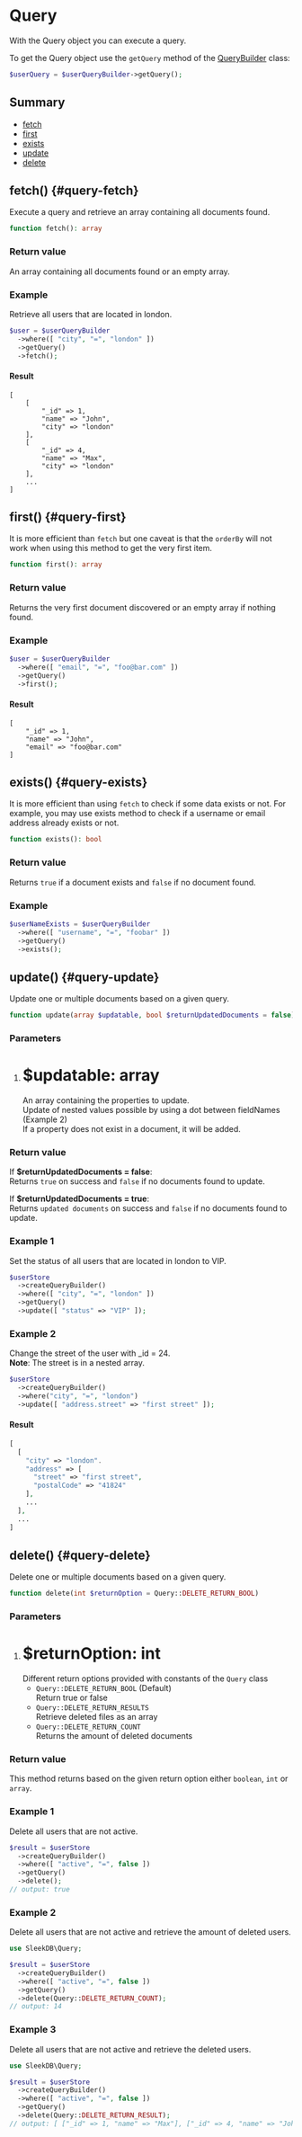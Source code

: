 <!--METADATA
{
    "title": "Query",
    "url": "query",
    "icon": "flash"
}
!METADATA-->

# Query

With the Query object you can execute a query.

To get the Query object use the `getQuery` method of the <a class="gotoblock" href="/#/query-builder">QueryBuilder</a> class:

```php
$userQuery = $userQueryBuilder->getQuery();
```

## Summary

- <a class="gotoblock" href="#/query#fetch">fetch</a>
- <a class="gotoblock" href="#/query#first">first</a>
- <a class="gotoblock" href="#/query#exists">exists</a>
- <a class="gotoblock" href="#/query#update">update</a>
- <a class="gotoblock" href="#/query#delete">delete</a>

## fetch() {#query-fetch}

Execute a query and retrieve an array containing all documents found.

```php
function fetch(): array
```

### Return value

An array containing all documents found or an empty array.

### Example

Retrieve all users that are located in london.

```php
$user = $userQueryBuilder
  ->where([ "city", "=", "london" ])
  ->getQuery()
  ->fetch();
```

#### Result

```
[
    [
        "_id" => 1,
        "name" => "John",
        "city" => "london"
    ],
    [
        "_id" => 4,
        "name" => "Max",
        "city" => "london"
    ],
    ...
]
```

## first() {#query-first}

It is more efficient than `fetch` but one caveat is that the `orderBy` will not work when using this method to get the very first item.

```php
function first(): array
```

### Return value

Returns the very first document discovered or an empty array if nothing found.

### Example

```php
$user = $userQueryBuilder
  ->where([ "email", "=", "foo@bar.com" ])
  ->getQuery()
  ->first();
```

#### Result

```
[
    "_id" => 1,
    "name" => "John",
    "email" => "foo@bar.com"
]
```

## exists() {#query-exists}

It is more efficient than using `fetch` to check if some data exists or not. For example, you may use exists method to check if a username or email address already exists or not.

```php
function exists(): bool
```

### Return value

Returns `true` if a document exists and `false` if no document found.

### Example

```php
$userNameExists = $userQueryBuilder
  ->where([ "username", "=", "foobar" ])
  ->getQuery()
  ->exists();
```

## update() {#query-update}

Update one or multiple documents based on a given query.

```php
function update(array $updatable, bool $returnUpdatedDocuments = false): array|bool
```

### Parameters

1. # $updatable: array
   An array containing the properties to update.<br/>
   Update of nested values possible by using a dot between fieldNames (Example 2)<br/>
   If a property does not exist in a document, it will be added.

### Return value
If **$returnUpdatedDocuments = false**:<br/>
Returns `true` on success and `false` if no documents found to update.

If **$returnUpdatedDocuments = true**:<br/>
Returns `updated documents` on success and `false` if no documents found to update.

### Example 1

Set the status of all users that are located in london to VIP.

```php
$userStore
  ->createQueryBuilder()
  ->where([ "city", "=", "london" ])
  ->getQuery()
  ->update([ "status" => "VIP" ]);
```

### Example 2

Change the street of the user with \_id = 24.<br/>
**Note**: The street is in a nested array.

```php
$userStore
  ->createQueryBuilder()
  ->where("city", "=", "london")
  ->update([ "address.street" => "first street" ]);
```

#### Result

```php
[
  [
    "city" => "london".
    "address" => [
      "street" => "first street",
      "postalCode" => "41824"
    ],
    ...
  ],
  ...
]
```

## delete() {#query-delete}

Delete one or multiple documents based on a given query.

```php
function delete(int $returnOption = Query::DELETE_RETURN_BOOL)
```

### Parameters

1. # $returnOption: int
   Different return options provided with constants of the `Query` class
   - `Query::DELETE_RETURN_BOOL` (Default)<br/>Return true or false
   - `Query::DELETE_RETURN_RESULTS`<br/>Retrieve deleted files as an array
   - `Query::DELETE_RETURN_COUNT`<br/>Returns the amount of deleted documents

### Return value

This method returns based on the given return option either `boolean`, `int` or `array`.

### Example 1

Delete all users that are not active.

```php
$result = $userStore
  ->createQueryBuilder()
  ->where([ "active", "=", false ])
  ->getQuery()
  ->delete();
// output: true
```

### Example 2

Delete all users that are not active and retrieve the amount of deleted users.

```php
use SleekDB\Query;

$result = $userStore
  ->createQueryBuilder()
  ->where([ "active", "=", false ])
  ->getQuery()
  ->delete(Query::DELETE_RETURN_COUNT);
// output: 14
```

### Example 3

Delete all users that are not active and retrieve the deleted users.

```php
use SleekDB\Query;

$result = $userStore
  ->createQueryBuilder()
  ->where([ "active", "=", false ])
  ->getQuery()
  ->delete(Query::DELETE_RETURN_RESULT);
// output: [ ["_id" => 1, "name" => "Max"], ["_id" => 4, "name" => "John"], ... ]
```
